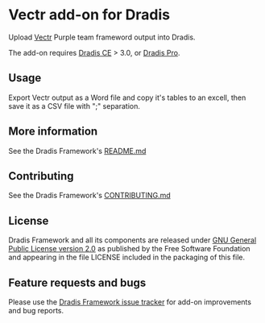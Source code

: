 # Vectr add-on for Dradis


Upload [Vectr](https://vectr.io/) Purple team frameword output into Dradis.

The add-on requires [Dradis CE](https://dradisframework.com/ce/) > 3.0, or [Dradis Pro](https://dradisframework.com/pro/).

## Usage
Export Vectr output as a Word file and copy it's tables to an excell, then save it as a CSV file with ";" separation.

## More information

See the Dradis Framework's [README.md](https://github.com/dradis/dradisframework/blob/master/README.md)


## Contributing

See the Dradis Framework's [CONTRIBUTING.md](https://github.com/dradis/dradisframework/blob/master/CONTRIBUTING.md)


## License

Dradis Framework and all its components are released under [GNU General Public License version 2.0](http://www.gnu.org/licenses/old-licenses/gpl-2.0.html) as published by the Free Software Foundation and appearing in the file LICENSE included in the packaging of this file.


## Feature requests and bugs

Please use the [Dradis Framework issue tracker](https://github.com/jotapikie/dradis-vectr/issues) for add-on improvements and bug reports.
